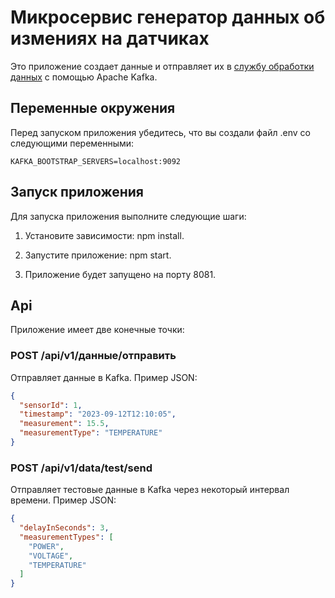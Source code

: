 # Микросервис генератор данных об измениях на датчиках


Это приложение создает данные и отправляет их в [службу обработки данных](https://github.com/AmelinRoman/data-analyser-microservice) с помощью Apache Kafka.

## Переменные окружения

Перед запуском приложения убедитесь, что вы создали файл .env со следующими переменными:


`KAFKA_BOOTSTRAP_SERVERS=localhost:9092`


## Запуск приложения

Для запуска приложения выполните следующие шаги:


1. Установите зависимости: npm install.


2. Запустите приложение: npm start.


3. Приложение будет запущено на порту 8081.


## Api

Приложение имеет две конечные точки:

### POST /api/v1/данные/отправить

Отправляет данные в Kafka. Пример JSON:

```json
{
  "sensorId": 1,
  "timestamp": "2023-09-12T12:10:05",
  "measurement": 15.5,
  "measurementType": "TEMPERATURE"
}
```


### POST /api/v1/data/test/send


Отправляет тестовые данные в Kafka через некоторый интервал времени. Пример JSON:

```json
{
  "delayInSeconds": 3,
  "measurementTypes": [
    "POWER",
    "VOLTAGE",
    "TEMPERATURE"
  ]
}
```

